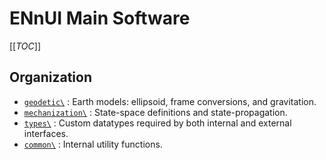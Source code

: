 # ENnUI Main Software

[[_TOC_]]

## Organization
- [``geodetic\``](./geodetic/) : Earth models: ellipsoid, frame conversions, and gravitation.
- [``mechanization\``](./mechanization/) : State-space definitions and state-propagation.
- [``types\``](./types/) : Custom datatypes required by both internal and external interfaces.
- [``common\``](./lib/) : Internal utility functions.
